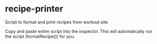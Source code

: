 # recipe-printer
Script to format and print recipes from workout site

Copy and paste entire script into the inspector.  This will automatically run the script (formatRecipe()) for you.  

